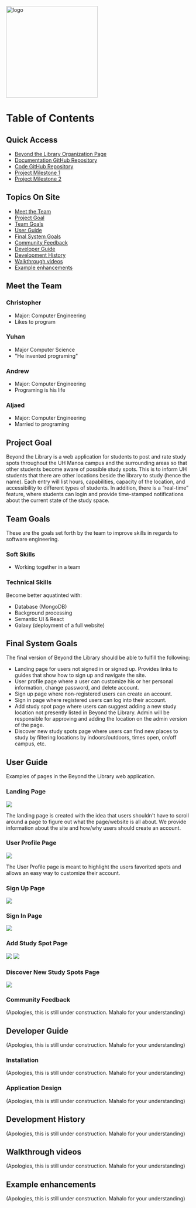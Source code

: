 <img src="images/logo-temp.png" alt="logo" width="250" height="250"/>

# Table of Contents

## Quick Access
* [Beyond the Library Organization Page](https://github.com/beyond-the-library)
* [Documentation GitHub Repository](https://github.com/beyond-the-library/beyond-the-library.github.io)
* [Code GitHub Repository](https://github.com/beyond-the-library/beyond-the-library)
* [Project Milestone 1](https://github.com/beyond-the-library/beyond-the-library/projects/3)
* [Project Milestone 2](https://github.com/beyond-the-library/beyond-the-library/projects/2)

## Topics On Site
* [Meet the Team](#meet-the-team)
* [Project Goal](#project-goal)
* [Team Goals](#team-goals)
* [User Guide](#user-guide)
* [Final System Goals](#final-system-goals)
* [Community Feedback](#community-feedback)
* [Developer Guide](#developer-guide)
* [Development History](#development-history)
* [Walkthrough videos](#walkthrough-videos)
* [Example enhancements](#example-enhancements)

## Meet the Team

### Christopher
* Major: Computer Engineering
* Likes to program
 
### Yuhan
* Major Computer Science
* "He invented programing"

### Andrew
* Major: Computer Engineering
* Programing is his life

### Aljaed
* Major: Computer Engineering
* Married to programing

## Project Goal

Beyond the Library is a web application for students to post and rate study spots throughout the UH Manoa campus and the surrounding areas so that other students become aware of possible study spots. This is to inform UH students that there are other locations beside the library to study (hence the name). Each entry will list hours, capabilities, capacity of the location, and accessibility to different types of students. In addition, there is a “real-time” feature, where students can login and provide time-stamped notifications about the current state of the study space.

## Team Goals

These are the goals set forth by the team to improve skills in regards to software engineering.

### Soft Skills

* Working together in a team

### Technical Skills

Become better aquatinted with:

* Database (MongoDB)
* Background processing
* Semantic  UI & React
* Galaxy (deployment of a full website)

## Final System Goals

The final version of Beyond the Library should be able to fulfill the following:

* Landing page for users not signed in or signed up. Provides links to guides that show how to sign up and navigate the site.
* User profile page where a user can customize his or her personal information, change password, and delete account.
* Sign up page where non-registered users can create an account.
* Sign in page where registered users can log into their account.
* Add study spot page where users can suggest adding a new study location not presently listed in Beyond the Library. Admin will be responsible for approving and adding the location on the admin version of the page.
* Discover new study spots page where users can find new places to study by filtering locations by indoors/outdoors, times open, on/off campus, etc.

## User Guide

Examples of pages in the Beyond the Library web application.

### Landing Page

![](images/landingpagemockup.png)

The landing page is created with the idea that users shouldn't have to scroll around a page to figure out what the page/website is all about. We provide information about the site and how/why users should create an account. 

### User Profile Page

![](images/userprofilemockup.png)

The User Profile page is meant to highlight the users favorited spots and allows an easy way to customize their account.

### Sign Up Page

![](images/signup-mockup.png)

### Sign In Page

![](images/20191111_113454.jpg)

### Add Study Spot Page

![](images/myspots.jpg)
![](images/allspots.jpg)

### Discover New Study Spots Page

![](images/discover-new-spots.JPG)

### Community Feedback

(Apologies, this is still under construction. Mahalo for your understanding)

## Developer Guide

(Apologies, this is still under construction. Mahalo for your understanding)

### Installation

(Apologies, this is still under construction. Mahalo for your understanding)

### Application Design

(Apologies, this is still under construction. Mahalo for your understanding)

## Development History

(Apologies, this is still under construction. Mahalo for your understanding)

## Walkthrough videos

(Apologies, this is still under construction. Mahalo for your understanding)

## Example enhancements

(Apologies, this is still under construction. Mahalo for your understanding)
